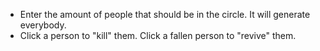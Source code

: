 * Enter the amount of people that should be in the circle. It will generate everybody.
* Click a person to "kill" them. Click a fallen person to "revive" them.
